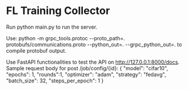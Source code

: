 # FL Training Collector


Run python main.py to run the server.

Use:
python -m grpc_tools.protoc --proto_path=. protobufs/communications.proto --python_out=. --grpc_python_out=.
to compile protobuf output.

Use FastAPI functionalities to test the API on http://127.0.0.1:8000/docs.
Sample request body for post /job/config/{id}:
{
  "model": "cifar10",
  "epochs": 1,
  "rounds":1,
  "optimizer": "adam",
  "strategy": "fedavg",
  "batch_size": 32,
  "steps_per_epoch": 1
}
